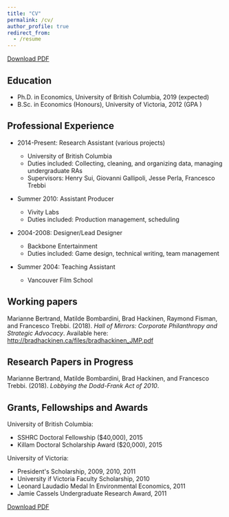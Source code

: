 ```yaml
---
title: "CV"
permalink: /cv/
author_profile: true
redirect_from:
  - /resume
---
```


[Download PDF](https://bradhackinen.ca/files/BradHackinen_CV.pdf)

## Education
* Ph.D. in Economics, University of British Columbia, 2019 (expected)
* B.Sc. in Economics (Honours), University of Victoria, 2012 (GPA )

## Professional Experience
* 2014-Present: Research Assistant (various projects)
  * University of British Columbia
  * Duties included: Collecting, cleaning, and organizing data, managing undergraduate RAs
  * Supervisors: Henry Sui, Giovanni Gallipoli, Jesse Perla, Francesco Trebbi


* Summer 2010: Assistant Producer
  * Vivity Labs
  * Duties included: Production management, scheduling


* 2004-2008: Designer/Lead Designer
  * Backbone Entertainment
  * Duties included: Game design, technical writing, team management


* Summer 2004: Teaching Assistant
  * Vancouver Film School

##  Working papers
Marianne Bertrand, Matilde Bombardini, Brad Hackinen, Raymond Fisman, and Francesco Trebbi. (2018). _Hall of Mirrors: Corporate Philanthropy and Strategic Advocacy_. Available here:  http://bradhackinen.ca/files/bradhackinen_JMP.pdf

## Research Papers in Progress
Marianne Bertrand, Matilde Bombardini, Brad Hackinen, and Francesco Trebbi. (2018). _Lobbying the Dodd-Frank Act of 2010_.

## Grants, Fellowships and Awards
University of British Columbia:
- SSHRC Doctoral Fellowship ($40,000), 2015
- Killam Doctoral Scholarship Award ($20,000), 2015

University of Victoria:
- President's Scholarship, 2009, 2010, 2011
- University if Victoria Faculty Scholarship, 2010
- Leonard Laudadio Medal In Environmental Economics, 2011
- Jamie Cassels Undergraduate Research Award, 2011

[Download PDF](https://bradhackinen.ca/files/BradHackinen_CV.pdf)
